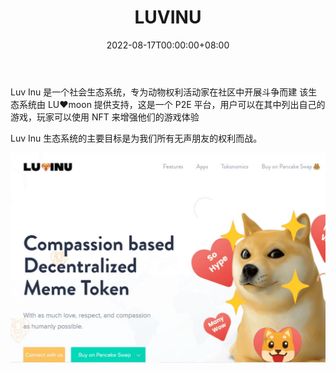 ﻿---
title: "LUVINU"
description: "Luv Inu 是 Luv Inu 生态系统的象征。 Luv Inu 生态系统的主要目标是为我们所有无声朋友的权利而战."
date: 2022-08-17T00:00:00+08:00
lastmod: 2022-08-17T00:00:00+08:00
draft: false
authors: ["boogArno"]
featuredImage: "luvinu.png"
tags: ["High risk","LUVINU"]
categories: ["nfts"]
nfts: ["High risk"]
blockchain: "BSC"
website: "https://luvinu.io/"
twitter: "https://twitter.com/Luvinucoin"
discord: ""
telegram: "https://telegram.me/luvinuarmy"
github: ""
youtube: ""
twitch: ""
facebook: ""
instagram: ""
reddit: ""
medium: "https://medium.com/@luvinu"
steam: ""
gitbook: ""
googleplay: ""
appstore: ""
status: "Live"
weight: 
lightgallery: true
toc: true
pinned: false
recommend: false
recommend1: false
---
Luv Inu 是一个社会生态系统，专为动物权利活动家在社区中开展斗争而建
该生态系统由 LU❤️moon 提供支持，这是一个 P2E 平台，用户可以在其中列出自己的游戏，玩家可以使用 NFT 来增强他们的游戏体验

 Luv Inu 生态系统的主要目标是为我们所有无声朋友的权利而战。

![luvinu-dapp-social-bsc-image1_3834cdaca6d6d437b6c72c17ac5fba71](luvinu-dapp-social-bsc-image1_3834cdaca6d6d437b6c72c17ac5fba71.png)